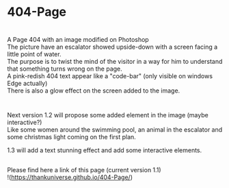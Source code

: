 #   404-Page
#
A Page 404 with an image modified on Photoshop</br>
The picture have an escalator showed upside-down with a screen facing a little point of water.</br>
The purpose is to twist the mind of the visitor in a way for him to understand that something turns wrong on the page.</br>
A pink-redish 404 text appear like a "code-bar" (only visible on windows Edge actually)</br>
There is also a glow effect on the screen added to the image.</br>
#
Next version 1.2 will propose some added element in the image (maybe interactive?)</br>
Like some women around the swimming pool, an animal in the escalator and some christmas light coming on the first plan.</br>

1.3 will add a text stunning effect and add some interactive elements.</br>
##
Please find here a link of this page (current version 1.1)</br>
!(https://thankuniverse.github.io/404-Page/)
